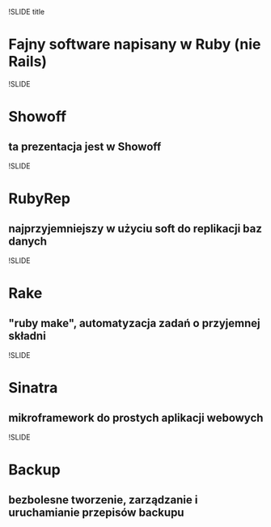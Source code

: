 !SLIDE title

# Fajny software napisany w Ruby (nie Rails)


!SLIDE 

# Showoff

## ta prezentacja jest w Showoff


!SLIDE

# RubyRep

## najprzyjemniejszy w użyciu soft do replikacji baz danych


!SLIDE

# Rake

## "ruby make", automatyzacja zadań o przyjemnej składni


!SLIDE

# Sinatra

## mikroframework do prostych aplikacji webowych


!SLIDE

# Backup

## bezbolesne tworzenie, zarządzanie i uruchamianie przepisów backupu